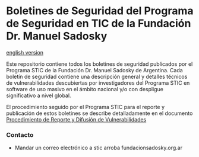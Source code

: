 # Boletines de Seguridad del Programa de Seguridad en TIC de la Fundación Dr. Manuel Sadosky #
[english version](https://github.com/programa-stic/security-advisories/blob/master/README-en.md)

Este repositorio contiene todos los boletines de seguridad publicados por el Programa STIC de la Fundación Dr. Manuel Sadosky de Argentina.
Cada boletín de seguridad contiene una descripción general y detalles técnicos de vulnerabilidades descubiertas por investigadores del Programa STIC en  
software de uso masivo en el ámbito nacional y/o con despligue significativo a nivel global.

El procedimiento seguido por el Programa STIC para el reporte y publicación de estos boletines se describe detalladamente en el documento
[Procedimiento de Reporte y Difusión de Vulnerabilidades](https://github.com/progrma-stic/security-advisories/es/STIC_vulndisc_procedure-es.md)


### Contacto ###
* Mandar un correo electrónico a stic arroba fundacionsadosky.org.ar
